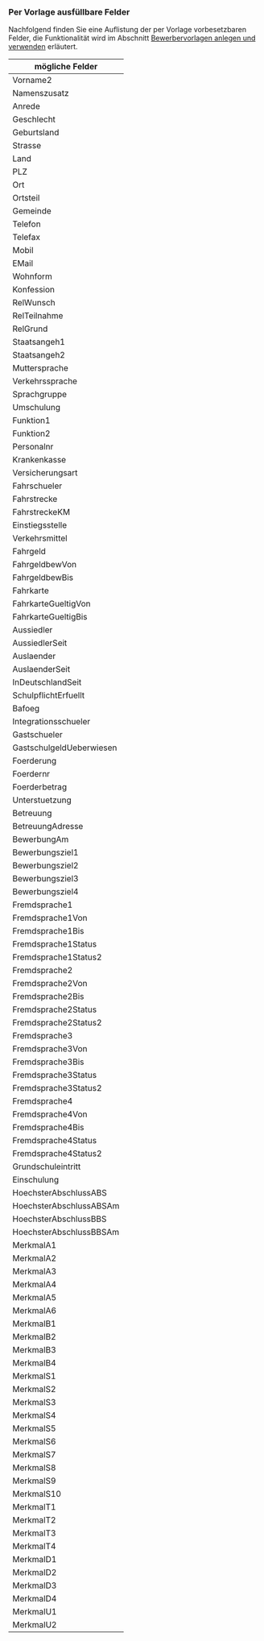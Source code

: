 
### Per Vorlage ausfüllbare Felder

Nachfolgend finden Sie eine Auflistung der per Vorlage vorbesetzbaren Felder, die Funktionalität wird im Abschnitt [Bewerbervorlagen anlegen und verwenden](https://doc.magellan7.stueber.de/schulverwaltung/howto/schueler/#bewerbervorlagen-anlegen-und-verwenden) erläutert.


|mögliche Felder|
|--|
|Vorname2|
|Namenszusatz|
|Anrede|
|Geschlecht|
|Geburtsland|
|Strasse|
|Land|
|PLZ|
|Ort|
|Ortsteil|
|Gemeinde|
|Telefon|
|Telefax|
|Mobil|
|EMail|
|Wohnform|
|Konfession|
|RelWunsch|
|RelTeilnahme|
|RelGrund|
|Staatsangeh1|
|Staatsangeh2|
|Muttersprache|
|Verkehrssprache|
|Sprachgruppe|
|Umschulung|
|Funktion1|
|Funktion2|
|Personalnr|
|Krankenkasse|
|Versicherungsart|
|Fahrschueler|
|Fahrstrecke|
|FahrstreckeKM|
|Einstiegsstelle|
|Verkehrsmittel|
|Fahrgeld|
|FahrgeldbewVon|
|FahrgeldbewBis|
|Fahrkarte|
|FahrkarteGueltigVon|
|FahrkarteGueltigBis|
|Aussiedler|
|AussiedlerSeit|
|Auslaender|
|AuslaenderSeit|
|InDeutschlandSeit|
|SchulpflichtErfuellt|
|Bafoeg|
|Integrationsschueler|
|Gastschueler|
|GastschulgeldUeberwiesen|
|Foerderung|
|Foerdernr|
|Foerderbetrag|
|Unterstuetzung|
|Betreuung|
|BetreuungAdresse|
|BewerbungAm|
|Bewerbungsziel1|
|Bewerbungsziel2|
|Bewerbungsziel3|
|Bewerbungsziel4|
|Fremdsprache1|
|Fremdsprache1Von|
|Fremdsprache1Bis|
|Fremdsprache1Status|
|Fremdsprache1Status2|
|Fremdsprache2|
|Fremdsprache2Von|
|Fremdsprache2Bis|
|Fremdsprache2Status|
|Fremdsprache2Status2|
|Fremdsprache3|
|Fremdsprache3Von|
|Fremdsprache3Bis|
|Fremdsprache3Status|
|Fremdsprache3Status2|
|Fremdsprache4|
|Fremdsprache4Von|
|Fremdsprache4Bis|
|Fremdsprache4Status|
|Fremdsprache4Status2|
|Grundschuleintritt|
|Einschulung|
|HoechsterAbschlussABS|
|HoechsterAbschlussABSAm|
|HoechsterAbschlussBBS|
|HoechsterAbschlussBBSAm|
|MerkmalA1|
|MerkmalA2|
|MerkmalA3|
|MerkmalA4|
|MerkmalA5|
|MerkmalA6|
|MerkmalB1|
|MerkmalB2|
|MerkmalB3|
|MerkmalB4|
|MerkmalS1|
|MerkmalS2|
|MerkmalS3|
|MerkmalS4|
|MerkmalS5|
|MerkmalS6|
|MerkmalS7|
|MerkmalS8|
|MerkmalS9|
|MerkmalS10|
|MerkmalT1|
|MerkmalT2|
|MerkmalT3|
|MerkmalT4|
|MerkmalD1|
|MerkmalD2|
|MerkmalD3|
|MerkmalD4|
|MerkmalU1|
|MerkmalU2|